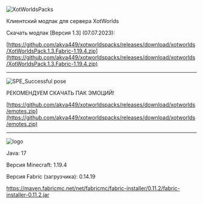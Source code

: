 ![XotWorldsPacks](https://user-images.githubusercontent.com/75758629/192112792-f83116dc-5b66-404a-a21d-fe6e4aceac95.png)

Клиентский модпак для сервера XotWorlds

Скачать модпак [Версия 1.3] (07.07.2023):

[https://github.com/akva449/xotworldspacks/releases/download/xotworlds/XotWorldsPack.1.3.Fabric-1.19.4.zip](https://github.com/akva449/xotworldspacks/releases/download/xotworlds/XotWorldsPack.1.3.Fabric-1.19.4.zip)

-----------------------------------------------------------------------------------------------------

![SPE_Successful pose](https://user-images.githubusercontent.com/75758629/192112025-bc2622db-85a6-4f00-bcca-bb0bf8dd55d4.png)

РЕКОМЕНДУЕМ СКАЧАТЬ ПАК ЭМОЦИЙ!

[https://github.com/akva449/xotworldspacks/releases/download/xotworlds/emotes.zip](https://github.com/akva449/xotworldspacks/releases/download/xotworlds/emotes.zip)

-----------------------------------------------------------------------------------------------------

![logo](https://user-images.githubusercontent.com/75758629/192112078-9bfa4832-823f-4bd1-ab6c-e1480bc2b62b.png)

Java: 17

Версия Minecraft: 1.19.4

Версия Fabric (загрузчика): 0.14.19

https://maven.fabricmc.net/net/fabricmc/fabric-installer/0.11.2/fabric-installer-0.11.2.jar
